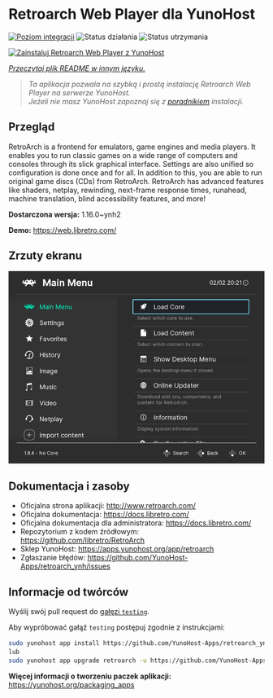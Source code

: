 <!--
To README zostało automatycznie wygenerowane przez <https://github.com/YunoHost/apps/tree/master/tools/readme_generator>
Nie powinno być ono edytowane ręcznie.
-->

# Retroarch Web Player dla YunoHost

[![Poziom integracji](https://apps.yunohost.org/badge/integration/retroarch)](https://ci-apps.yunohost.org/ci/apps/retroarch/)
![Status działania](https://apps.yunohost.org/badge/state/retroarch)
![Status utrzymania](https://apps.yunohost.org/badge/maintained/retroarch)

[![Zainstaluj Retroarch Web Player z YunoHost](https://install-app.yunohost.org/install-with-yunohost.svg)](https://install-app.yunohost.org/?app=retroarch)

*[Przeczytaj plik README w innym języku.](./ALL_README.md)*

> *Ta aplikacja pozwala na szybką i prostą instalację Retroarch Web Player na serwerze YunoHost.*  
> *Jeżeli nie masz YunoHost zapoznaj się z [poradnikiem](https://yunohost.org/install) instalacji.*

## Przegląd

RetroArch is a frontend for emulators, game engines and media players.
It enables you to run classic games on a wide range of computers and consoles through its slick graphical interface. Settings are also unified so configuration is done once and for all.
In addition to this, you are able to run original game discs (CDs) from RetroArch.
RetroArch has advanced features like shaders, netplay, rewinding, next-frame response times, runahead, machine translation, blind accessibility features, and more!


**Dostarczona wersja:** 1.16.0~ynh2

**Demo:** <https://web.libretro.com/>

## Zrzuty ekranu

![Zrzut ekranu z Retroarch Web Player](./doc/screenshots/ozone-main-menu.jpg)

## Dokumentacja i zasoby

- Oficjalna strona aplikacji: <http://www.retroarch.com/>
- Oficjalna dokumentacja: <https://docs.libretro.com/>
- Oficjalna dokumentacja dla administratora: <https://docs.libretro.com/>
- Repozytorium z kodem źródłowym: <https://github.com/libretro/RetroArch>
- Sklep YunoHost: <https://apps.yunohost.org/app/retroarch>
- Zgłaszanie błędów: <https://github.com/YunoHost-Apps/retroarch_ynh/issues>

## Informacje od twórców

Wyślij swój pull request do [gałęzi `testing`](https://github.com/YunoHost-Apps/retroarch_ynh/tree/testing).

Aby wypróbować gałąź `testing` postępuj zgodnie z instrukcjami:

```bash
sudo yunohost app install https://github.com/YunoHost-Apps/retroarch_ynh/tree/testing --debug
lub
sudo yunohost app upgrade retroarch -u https://github.com/YunoHost-Apps/retroarch_ynh/tree/testing --debug
```

**Więcej informacji o tworzeniu paczek aplikacji:** <https://yunohost.org/packaging_apps>
